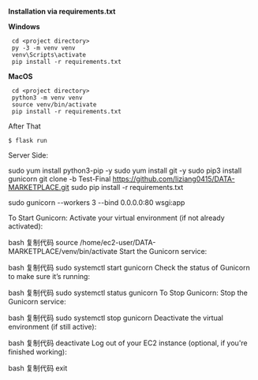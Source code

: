 **Installation via requirements.txt**

**Windows**
```shell
 cd <project directory>
 py -3 -m venv venv
 venv\Scripts\activate
 pip install -r requirements.txt
```

**MacOS**
```shell
 cd <project directory>
 python3 -m venv venv
 source venv/bin/activate
 pip install -r requirements.txt
```

After That


````shell
$ flask run
````


Server Side:

sudo yum install python3-pip -y
sudo yum install git -y
sudo pip3 install gunicorn
git clone -b Test-Final https://github.com/liziang0415/DATA-MARKETPLACE.git
sudo pip install -r requirements.txt

sudo gunicorn --workers 3 --bind 0.0.0.0:80 wsgi:app

To Start Gunicorn:
Activate your virtual environment (if not already activated):

bash
复制代码
source /home/ec2-user/DATA-MARKETPLACE/venv/bin/activate
Start the Gunicorn service:

bash
复制代码
sudo systemctl start gunicorn
Check the status of Gunicorn to make sure it’s running:

bash
复制代码
sudo systemctl status gunicorn
To Stop Gunicorn:
Stop the Gunicorn service:

bash
复制代码
sudo systemctl stop gunicorn
Deactivate the virtual environment (if still active):

bash
复制代码
deactivate
Log out of your EC2 instance (optional, if you're finished working):

bash
复制代码
exit

